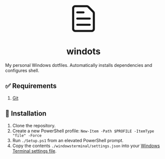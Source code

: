 <div align="center"><svg width="100" height="100" viewBox="0 0 15 15" fill="none" xmlns="http://www.w3.org/2000/svg"><path d="M3 2.5C3 2.22386 3.22386 2 3.5 2H9.08579C9.21839 2 9.34557 2.05268 9.43934 2.14645L11.8536 4.56066C11.9473 4.65443 12 4.78161 12 4.91421V12.5C12 12.7761 11.7761 13 11.5 13H3.5C3.22386 13 3 12.7761 3 12.5V2.5ZM3.5 1C2.67157 1 2 1.67157 2 2.5V12.5C2 13.3284 2.67157 14 3.5 14H11.5C12.3284 14 13 13.3284 13 12.5V4.91421C13 4.51639 12.842 4.13486 12.5607 3.85355L10.1464 1.43934C9.86514 1.15804 9.48361 1 9.08579 1H3.5ZM4.5 4C4.22386 4 4 4.22386 4 4.5C4 4.77614 4.22386 5 4.5 5H7.5C7.77614 5 8 4.77614 8 4.5C8 4.22386 7.77614 4 7.5 4H4.5ZM4.5 7C4.22386 7 4 7.22386 4 7.5C4 7.77614 4.22386 8 4.5 8H10.5C10.7761 8 11 7.77614 11 7.5C11 7.22386 10.7761 7 10.5 7H4.5ZM4.5 10C4.22386 10 4 10.2239 4 10.5C4 10.7761 4.22386 11 4.5 11H10.5C10.7761 11 11 10.7761 11 10.5C11 10.2239 10.7761 10 10.5 10H4.5Z" fill="currentColor" fill-rule="evenodd" clip-rule="evenodd"></path></svg>
</div>

<h1 align="center">windots</h1>

My personal Windows dotfiles. Automatically installs dependencies and configures shell.

## ✅ Requirements

1. [Git](https://git-scm.com/book/en/v2/Getting-Started-Installing-Git)

## 🚀 Installation

1. Clone the repository.
2. Create a new PowerShell profile: `New-Item -Path $PROFILE -ItemType "file" -Force`
3. Run `./Setup.ps1` from an elevated PowerShell prompt.
4. Copy the contents `./windowsterminal/settings.json` into your [Windows Terminal settings file](https://learn.microsoft.com/en-us/windows/terminal/install#settings-json-file).

